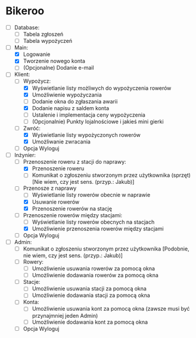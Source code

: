 # Bikeroo
- [ ] Database:
  - [ ] Tabela zgłoszeń
  - [ ] Tabela wypożyczeń
- [ ] Main:
  - [x] Logowanie
  - [x] Tworzenie nowego konta
  - [ ] (Opcjonalne) Dodanie e-mail
- [ ] Klient:
  - [ ] Wypożycz:
    - [x] Wyświetlanie listy możliwych do wypożyczenia rowerów
    - [x] Umożliwienie wypożyczania
    - [ ] Dodanie okna do zgłaszania awarii
    - [x] Dodanie napisu z saldem konta
    - [ ] Ustalenie i implementacja ceny wypożyczenia
    - [ ] (Opcjonalnie) Punkty lojalnościowe i jakieś mini gierki
  - [ ] Zwróć:
    - [x] Wyświetlanie listy wypożyczonych rowerów
    - [x] Umożliwanie zwracania
  - [ ] Opcja Wyloguj
- [ ] Inżynier:
  - [ ] Przenoszenie roweru z stacji do naprawy:
    - [x] Przenoszenie roweru
    - [ ] Komunikat o zgłoszeniu stworzonym przez użytkownika (sprzęt) [Nie wiem, czy jest sens. (przyp.: Jakub)]
  - [ ] Przenosze z naprawy
    - [ ] Wyświetlanie listy rowerów obecnie w naprawie
    - [x] Usuwanie rowerów
    - [x] Przenoszenie rowerów na stację
  - [ ] Przenoszenie rowerów między stacjami:
    - [ ] Wyświetlanie listy rowerów obecnych na stacjach
    - [x] Umożliwienie przenoszenia rowerów między stacjami
  - [ ] Opcja Wyloguj
- [ ] Admin:
  - [ ] Komunikat o zgłoszeniu stworzonym przez użytkownika [Podobnie, nie wiem, czy jest sens. (przyp.: Jakub)]
  - [ ] Rowery:
    - [ ] Umożliwienie usuwania rowerów za pomocą okna
    - [ ] Umożliwienie dodawania rowerów za pomocą okna
  - [ ] Stacje:
    - [ ] Umożliwienie usuwania stacji za pomocą okna
    - [ ] Umożliwienie dodawania stacji za pomocą okna
  - [ ] Konta:
    - [ ] Umożliwienie usuwania kont za pomocą okna (zawsze musi być przynajmniej jeden Admin)
    - [ ] Umożliwienie dodawania kont za pomocą okna
  - [ ] Opcja Wyloguj
